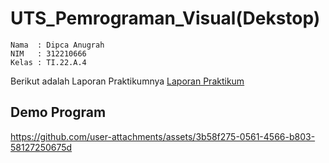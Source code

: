 # UTS_Pemrograman_Visual(Dekstop)
```
Nama  : Dipca Anugrah
NIM   : 312210666
Kelas : TI.22.A.4
```
Berikut adalah Laporan Praktikumnya [Laporan Praktikum](https://github.com/DipcaAnugrah/UTS_Pemrograman_Visual-dekstop-/blob/main/Laporan%20Praktikum%20-%20Dipca%20Anugrah(312210666).pdf)

## Demo Program
https://github.com/user-attachments/assets/3b58f275-0561-4566-b803-58127250675d
